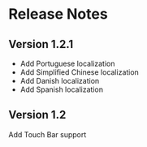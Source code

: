 # Release Notes

## Version 1.2.1

* Add Portuguese localization
* Add Simplified Chinese localization
* Add Danish localization
* Add Spanish localization


## Version 1.2

Add Touch Bar support
